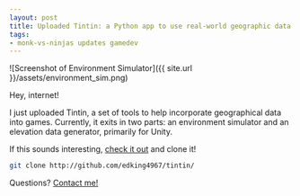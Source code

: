 ```yaml
---
layout: post
title: Uploaded Tintin: a Python app to use real-world geographic data in games
tags:
- monk-vs-ninjas updates gamedev
---
```

![Screenshot of Environment Simulator]({{ site.url }}/assets/environment_sim.png)

Hey, internet! 

I just uploaded Tintin, a set of tools to help incorporate geographical data into games. Currently, it exits in two parts: an environment simulator and an elevation data generator, primarily for Unity. 

If this sounds interesting, [check it out](http://github.com/edking4967/tintin/) and clone it!

```bash
git clone http://github.com/edking4967/tintin/
```

Questions? [Contact me!](http://edking4967.github.io/contact/)
